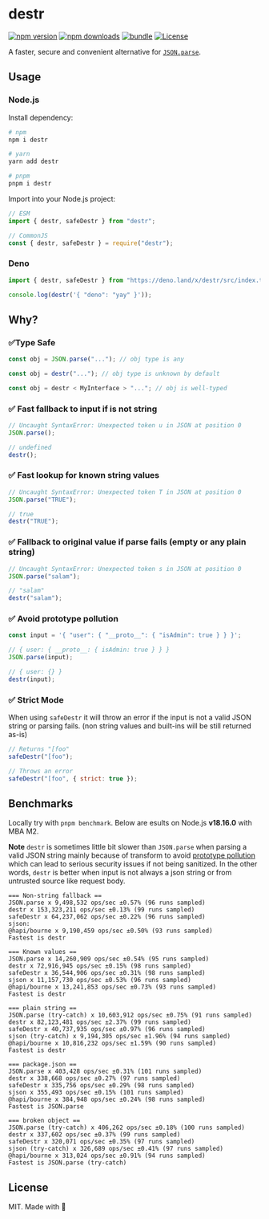 # destr

[![npm version][npm-version-src]][npm-version-href]
[![npm downloads][npm-downloads-src]][npm-downloads-href]
[![bundle][bundle-src]][bundle-href]
[![License][license-src]][license-href]

A faster, secure and convenient alternative for [`JSON.parse`](https://developer.mozilla.org/en-US/docs/Web/JavaScript/Reference/Global_Objects/JSON/parse).

## Usage

### Node.js

Install dependency:

```bash
# npm
npm i destr

# yarn
yarn add destr

# pnpm
pnpm i destr
```

Import into your Node.js project:

```js
// ESM
import { destr, safeDestr } from "destr";

// CommonJS
const { destr, safeDestr } = require("destr");
```

### Deno

```js
import { destr, safeDestr } from "https://deno.land/x/destr/src/index.ts";

console.log(destr('{ "deno": "yay" }'));
```

## Why?

### ✅Type Safe

```js
const obj = JSON.parse("..."); // obj type is any

const obj = destr("..."); // obj type is unknown by default

const obj = destr < MyInterface > "..."; // obj is well-typed
```

### ✅ Fast fallback to input if is not string

```js
// Uncaught SyntaxError: Unexpected token u in JSON at position 0
JSON.parse();

// undefined
destr();
```

### ✅ Fast lookup for known string values

```js
// Uncaught SyntaxError: Unexpected token T in JSON at position 0
JSON.parse("TRUE");

// true
destr("TRUE");
```

### ✅ Fallback to original value if parse fails (empty or any plain string)

```js
// Uncaught SyntaxError: Unexpected token s in JSON at position 0
JSON.parse("salam");

// "salam"
destr("salam");
```

### ✅ Avoid prototype pollution

```js
const input = '{ "user": { "__proto__": { "isAdmin": true } } }';

// { user: { __proto__: { isAdmin: true } } }
JSON.parse(input);

// { user: {} }
destr(input);
```

### ✅ Strict Mode

When using `safeDestr` it will throw an error if the input is not a valid JSON string or parsing fails. (non string values and built-ins will be still returned as-is)

```js
// Returns "[foo"
safeDestr("[foo");

// Throws an error
safeDestr("[foo", { strict: true });
```

## Benchmarks

Locally try with `pnpm benchmark`. Below are esults on Node.js **v18.16.0** with MBA M2.

**Note** `destr` is sometimes little bit slower than `JSON.parse` when parsing a valid JSON string mainly because of transform to avoid [prototype pollution](https://learn.snyk.io/lessons/prototype-pollution/javascript/) which can lead to serious security issues if not being sanitized. In the other words, `destr` is better when input is not always a json string or from untrusted source like request body.

```
=== Non-string fallback ==
JSON.parse x 9,498,532 ops/sec ±0.57% (96 runs sampled)
destr x 153,323,211 ops/sec ±0.13% (99 runs sampled)
safeDestr x 64,237,062 ops/sec ±0.22% (96 runs sampled)
sjson:
@hapi/bourne x 9,190,459 ops/sec ±0.50% (93 runs sampled)
Fastest is destr

=== Known values ==
JSON.parse x 14,260,909 ops/sec ±0.54% (95 runs sampled)
destr x 72,916,945 ops/sec ±0.15% (98 runs sampled)
safeDestr x 36,544,906 ops/sec ±0.31% (98 runs sampled)
sjson x 11,157,730 ops/sec ±0.53% (96 runs sampled)
@hapi/bourne x 13,241,853 ops/sec ±0.73% (93 runs sampled)
Fastest is destr

=== plain string ==
JSON.parse (try-catch) x 10,603,912 ops/sec ±0.75% (91 runs sampled)
destr x 82,123,481 ops/sec ±2.37% (99 runs sampled)
safeDestr x 40,737,935 ops/sec ±0.97% (96 runs sampled)
sjson (try-catch) x 9,194,305 ops/sec ±1.96% (94 runs sampled)
@hapi/bourne x 10,816,232 ops/sec ±1.59% (90 runs sampled)
Fastest is destr

=== package.json ==
JSON.parse x 403,428 ops/sec ±0.31% (101 runs sampled)
destr x 338,668 ops/sec ±0.27% (97 runs sampled)
safeDestr x 335,756 ops/sec ±0.29% (98 runs sampled)
sjson x 355,493 ops/sec ±0.15% (101 runs sampled)
@hapi/bourne x 384,948 ops/sec ±0.24% (98 runs sampled)
Fastest is JSON.parse

=== broken object ==
JSON.parse (try-catch) x 406,262 ops/sec ±0.18% (100 runs sampled)
destr x 337,602 ops/sec ±0.37% (99 runs sampled)
safeDestr x 320,071 ops/sec ±0.35% (97 runs sampled)
sjson (try-catch) x 326,689 ops/sec ±0.41% (97 runs sampled)
@hapi/bourne x 313,024 ops/sec ±0.91% (94 runs sampled)
Fastest is JSON.parse (try-catch)
```

## License

MIT. Made with 💖

<!-- Badges -->

[npm-version-src]: https://img.shields.io/npm/v/destr?style=flat&colorA=18181B&colorB=F0DB4F
[npm-version-href]: https://npmjs.com/package/destr
[npm-downloads-src]: https://img.shields.io/npm/dm/destr?style=flat&colorA=18181B&colorB=F0DB4F
[npm-downloads-href]: https://npmjs.com/package/destr
[bundle-src]: https://img.shields.io/bundlephobia/minzip/destr?style=flat&colorA=18181B&colorB=F0DB4F
[bundle-href]: https://bundlephobia.com/result?p=destr
[license-src]: https://img.shields.io/github/license/unjs/destr.svg?style=flat&colorA=18181B&colorB=F0DB4F
[license-href]: https://github.com/unjs/destr/blob/main/LICENSE
